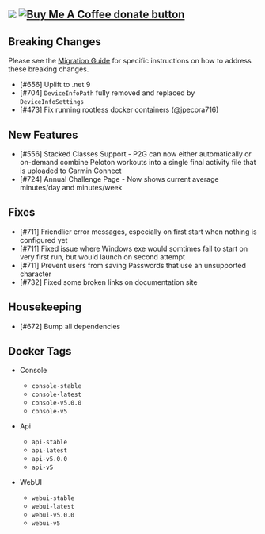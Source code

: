 [![](https://img.shields.io/static/v1?label=Sponsor&message=%E2%9D%A4&logo=GitHub&color=%23fe8e86)](https://github.com/sponsors/philosowaffle) <span class="badge-buymeacoffee"><a href="https://www.buymeacoffee.com/philosowaffle" title="Donate to this project using Buy Me A Coffee"><img src="https://img.shields.io/badge/buy%20me%20a%20coffee-donate-yellow.svg" alt="Buy Me A Coffee donate button" /></a></span>
---

## Breaking Changes

Please see the [Migration Guide](https://philosowaffle.github.io/peloton-to-garmin/latest/migration/migrate-v4-v5/) for specific instructions on how to address these breaking changes.

- [#656] Uplift to .net 9
- [#704] `DeviceInfoPath` fully removed and replaced by `DeviceInfoSettings`
- [#473] Fix running rootless docker containers (@jpecora716)

## New Features

- [#556] Stacked Classes Support - P2G can now either automatically or on-demand combine Peloton workouts into a single final activity file that is uploaded to Garmin Connect
- [#724] Annual Challenge Page - Now shows current average minutes/day and minutes/week

## Fixes

- [#711] Friendlier error messages, especially on first start when nothing is configured yet
- [#711] Fixed issue where Windows exe would somtimes fail to start on very first run, but would launch on second attempt
- [#711] Prevent users from saving Passwords that use an unsupported character
- [#732] Fixed some broken links on documentation site

## Housekeeping

- [#672] Bump all dependencies

## Docker Tags

- Console
    - `console-stable`
    - `console-latest`
    - `console-v5.0.0`
    - `console-v5`

- Api
    - `api-stable`
    - `api-latest`
    - `api-v5.0.0`
    - `api-v5`
- WebUI
    - `webui-stable`
    - `webui-latest`
    - `webui-v5.0.0`
    - `webui-v5`
